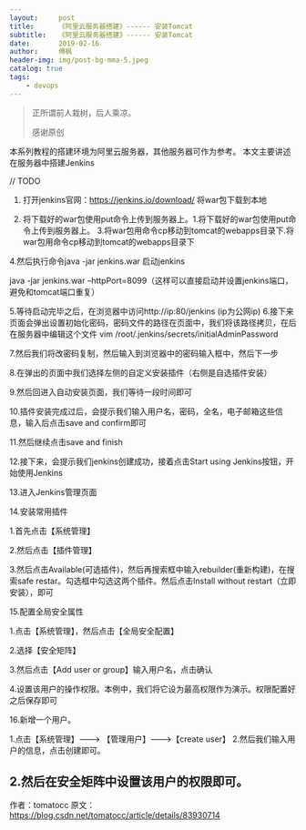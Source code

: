 ```yaml
---
layout:     post
title:      《阿里云服务器搭建》------ 安装Tomcat
subtitle:   《阿里云服务器搭建》------ 安装Tomcat
date:       2019-02-16
author:     傅枫
header-img: img/post-bg-mma-5.jpeg
catalog: true
tags:
    - devops
---
```


> 正所谓前人栽树，后人乘凉。
> 
> 感谢原创

本系列教程的搭建环境为阿里云服务器，其他服务器可作为参考。
本文主要讲述在服务器中搭建Jenkins

//  TODO


1. 打开jenkins官网：https://jenkins.io/download/ 将war包下载到本地

2. 将下载好的war包使用put命令上传到服务器上。1.将下载好的war包使用put命令上传到服务器上。
3.将war包用命令cp移动到tomcat的webapps目录下.将war包用命令cp移动到tomcat的webapps目录下


4.然后执行命令java -jar jenkins.war 启动jenkins

java -jar jenkins.war
–httpPort=8099（这样可以直接启动并设置jenkins端口，避免和tomcat端口重复）

5.等待启动完毕之后，在浏览器中访问http://ip:80/jenkins (ip为公网ip)
6.接下来页面会弹出设置初始化密码，密码文件的路径在页面中，我们将该路径拷贝，在后在服务器中编辑这个文件 vim /root/.jenkins/secrets/initialAdminPassword


7.然后我们将改密码复制，然后输入到浏览器中的密码输入框中，然后下一步


8.在弹出的页面中我们选择左侧的自定义安装插件（右侧是自选插件安装）


9.然后回进入自动安装页面，我们等待一段时间即可


10.插件安装完成过后，会提示我们输入用户名，密码，全名，电子邮箱这些信息，输入后点击save and confirm即可


11.然后继续点击save and finish


12.接下来，会提示我们jenkins创建成功，接着点击Start using Jenkins按钮，开始使用Jenkins


13.进入Jenkins管理页面



14.安装常用插件

1.首先点击【系统管理】

2.然后点击【插件管理】

3.然后点击Available(可选插件)，然后再搜索框中输入rebuilder(重新构建)，在搜索safe restar。勾选框中勾选这两个插件。然后点击Install without restart（立即安装），即可


15.配置全局安全属性

1.点击【系统管理】，然后点击【全局安全配置】

2.选择【安全矩阵】

3.然后点击【Add user or group】输入用户名，点击确认

4.设置该用户的操作权限。本例中，我们将它设为最高权限作为演示。权限配置好之后保存即可


16.新增一个用户。

1.点击【系统管理】---> 【管理用户】--->【create user】
2.然后我们输入用户的信息，点击创建即可。

2.然后在安全矩阵中设置该用户的权限即可。
--------------------- 
作者：tomatocc 
原文：https://blog.csdn.net/tomatocc/article/details/83930714 
